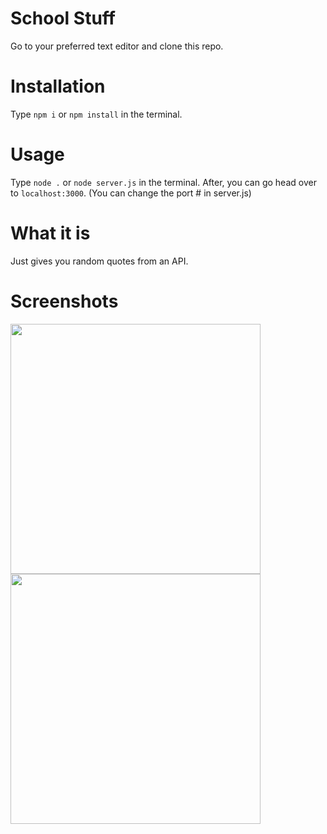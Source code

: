 # School Stuff
 Go to your preferred text editor and clone this repo.
 
# Installation
 Type ```npm i``` or ```npm install``` in the terminal.
 
 # Usage
  Type ```node .``` or ```node server.js``` in the terminal. After, you can go head over to ```localhost:3000```. (You can change the port # in server.js)
  
  # What it is
   Just gives you random quotes from an API.
   
   # Screenshots

   <img class="center" src="https://user-images.githubusercontent.com/35353525/93144043-2812f300-f6b7-11ea-9cf0-df61dcb62650.png" width="400">  <img class="center" src="https://user-images.githubusercontent.com/35353525/93144404-ef274e00-f6b7-11ea-935e-bde27de663cb.png" width="400">
